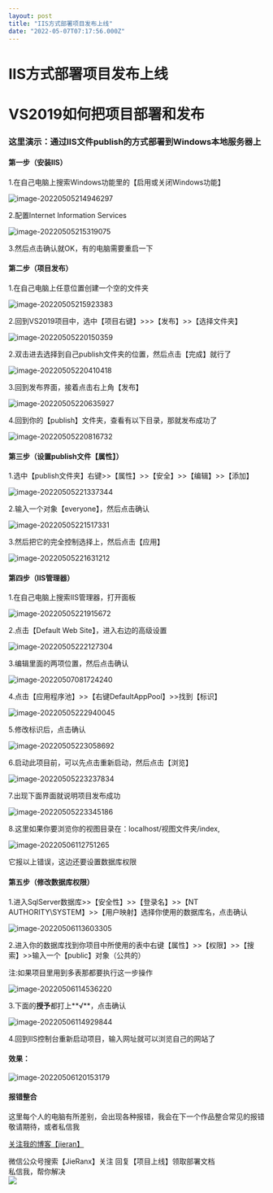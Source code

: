 ```yaml
---
layout: post
title: "IIS方式部署项目发布上线"
date: "2022-05-07T07:17:56.000Z"
---
```

IIS方式部署项目发布上线
=============

VS2019如何把项目部署和发布
================

### 这里演示：通过IIS文件publish的方式部署到Windows本地服务器上

#### 第一步（安装IIS）

1.在自己电脑上搜索Windows功能里的【启用或关闭Windows功能】

![image-20220505214946297](https://img2022.cnblogs.com/blog/2338733/202205/2338733-20220507082239247-1092388821.png)

2.配置Internet Information Services

![image-20220505215319075](https://img2022.cnblogs.com/blog/2338733/202205/2338733-20220507082238956-1082497089.png)

3.然后点击确认就OK，有的电脑需要重启一下

#### 第二步（项目发布）

1.在自己电脑上任意位置创建一个空的文件夹

![image-20220505215923383](https://img2022.cnblogs.com/blog/2338733/202205/2338733-20220507082238699-1494643565.png)

2.回到VS2019项目中，选中【项目右键】>>>【发布】>>【选择文件夹】

![image-20220505220150359](https://img2022.cnblogs.com/blog/2338733/202205/2338733-20220507082238463-779857659.png)

2.双击进去选择到自己publish文件夹的位置，然后点击【完成】就行了

![image-20220505220410418](https://img2022.cnblogs.com/blog/2338733/202205/2338733-20220507082238206-1516045291.png)

3.回到发布界面，接着点击右上角【发布】

![image-20220505220635927](https://img2022.cnblogs.com/blog/2338733/202205/2338733-20220507082238009-115080376.png)

4.回到你的【publish】文件夹，查看有以下目录，那就发布成功了

![image-20220505220816732](https://img2022.cnblogs.com/blog/2338733/202205/2338733-20220507082237799-957072431.png)

#### 第三步（设置publish文件【属性】）

1.选中【publish文件夹】右键>>【属性】>>【安全】>>【编辑】>>【添加】

![image-20220505221337344](https://img2022.cnblogs.com/blog/2338733/202205/2338733-20220507082237588-1424812209.png)

2.输入一个对象【everyone】，然后点击确认

![image-20220505221517331](https://img2022.cnblogs.com/blog/2338733/202205/2338733-20220507082237326-470797492.png)

3.然后把它的完全控制选择上，然后点击【应用】

![image-20220505221631212](https://img2022.cnblogs.com/blog/2338733/202205/2338733-20220507082237122-1825379973.png)

#### 第四步（IIS管理器）

1.在自己电脑上搜索IIS管理器，打开面板

![image-20220505221915672](https://img2022.cnblogs.com/blog/2338733/202205/2338733-20220507082236786-1620471333.png)

2.点击【Default Web Site】，进入右边的高级设置

![image-20220505222127304](https://img2022.cnblogs.com/blog/2338733/202205/2338733-20220507082236262-1595671355.png)

3.编辑里面的两项位置，然后点击确认

![image-20220507081724240](https://img2022.cnblogs.com/blog/2338733/202205/2338733-20220507082235571-1781340813.png)

4.点击【应用程序池】>>【右键DefaultAppPool】>>找到【标识】

![image-20220505222940045](https://img2022.cnblogs.com/blog/2338733/202205/2338733-20220507082235150-987023098.png)

5.修改标识后，点击确认

![image-20220505223058692](https://img2022.cnblogs.com/blog/2338733/202205/2338733-20220507082234352-1042508382.png)

6.启动此项目前，可以先点击重新启动，然后点击【浏览】

![image-20220505223237834](https://img2022.cnblogs.com/blog/2338733/202205/2338733-20220507082234017-567345551.png)

7.出现下面界面就说明项目发布成功

![image-20220505223345186](https://img2022.cnblogs.com/blog/2338733/202205/2338733-20220507082233772-948069478.png)

8.这里如果你要浏览你的视图目录在：localhost/视图文件夹/index,

![image-20220506112751265](https://img2022.cnblogs.com/blog/2338733/202205/2338733-20220507082233462-1842993817.png)

它报以上错误，这边还要设置数据库权限

#### 第五步（修改数据库权限）

1.进入SqlServer数据库>>【安全性】>>【登录名】>>【NT AUTHORITY\\SYSTEM】>>【用户映射】选择你使用的数据库名，点击确认

![image-20220506113603305](https://img2022.cnblogs.com/blog/2338733/202205/2338733-20220507082233191-506290189.png)

2.进入你的数据库找到你项目中所使用的表中右键【属性】>>【权限】>>【搜索】>>输入一个【public】对象（公共的）

注:如果项目里用到多表那都要执行这一步操作

![image-20220506114536220](https://img2022.cnblogs.com/blog/2338733/202205/2338733-20220507082232759-79379352.png)

3.下面的**授予**都打上**√**，点击确认

![image-20220506114929844](https://img2022.cnblogs.com/blog/2338733/202205/2338733-20220507082231755-1814264628.png)

4.回到IIS控制台重新启动项目，输入网址就可以浏览自己的网站了

#### **效果**：

![image-20220506120153179](https://img2022.cnblogs.com/blog/2338733/202205/2338733-20220507082231259-1803939153.png)

#### 报错整合

这里每个人的电脑有所差别，会出现各种报错，我会在下一个作品整合常见的报错敬请期待，或者私信我

[关注我的博客【jieran】](https://www.cnblogs.com/andjieran/)

微信公众号搜索【JieRanx】关注 回复【项目上线】领取部署文档  
私信我，帮你解决  
![](https://img2022.cnblogs.com/blog/2338733/202205/2338733-20220507082450361-598652236.png)